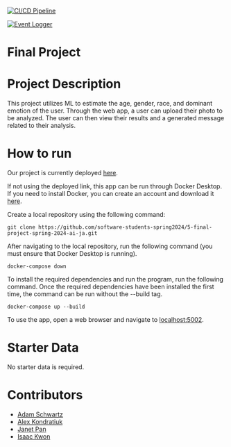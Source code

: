 [![CI/CD Pipeline](https://github.com/software-students-spring2024/5-final-project-spring-2024-ai-ja/actions/workflows/ci-cd.yml/badge.svg)](https://github.com/software-students-spring2024/5-final-project-spring-2024-ai-ja/actions/workflows/ci-cd.yml)

[![Event Logger](https://github.com/software-students-spring2024/5-final-project-spring-2024-ai-ja/actions/workflows/event-logger.yml/badge.svg)](https://github.com/software-students-spring2024/5-final-project-spring-2024-ai-ja/actions/workflows/event-logger.yml)

# Final Project

# Project Description
This project utilizes ML to estimate the age, gender, race, and dominant emotion of the user. Through the web app, a user can upload their photo to be analyzed. The user can then view their results and a generated message related to their analysis.

# How to run

Our project is currently deployed [here](http://143.198.20.243:5002/).

If not using the deployed link, this app can be run through Docker Desktop. If you need to install Docker, you can create an account and download it [here](https://www.docker.com/products/docker-desktop/).

Create a local repository using the following command:
    
    git clone https://github.com/software-students-spring2024/5-final-project-spring-2024-ai-ja.git

After navigating to the local repository, run the following command (you must ensure that Docker Desktop is running).

    docker-compose down

To install the required dependencies and run the program, run the following command. Once the required dependencies have been installed the first time, the command can be run without the --build tag.

    docker-compose up --build

To use the app, open a web browser and navigate to [localhost:5002](http://localhost:5002/).

# Starter Data

No starter data is required.

# Contributors

- [Adam Schwartz](https://github.com/aschwartz01)
- [Alex Kondratiuk](https://github.com/ak8000)
- [Janet Pan](https://github.com/jp6024)
- [Isaac Kwon](https://github.com/iok206)
